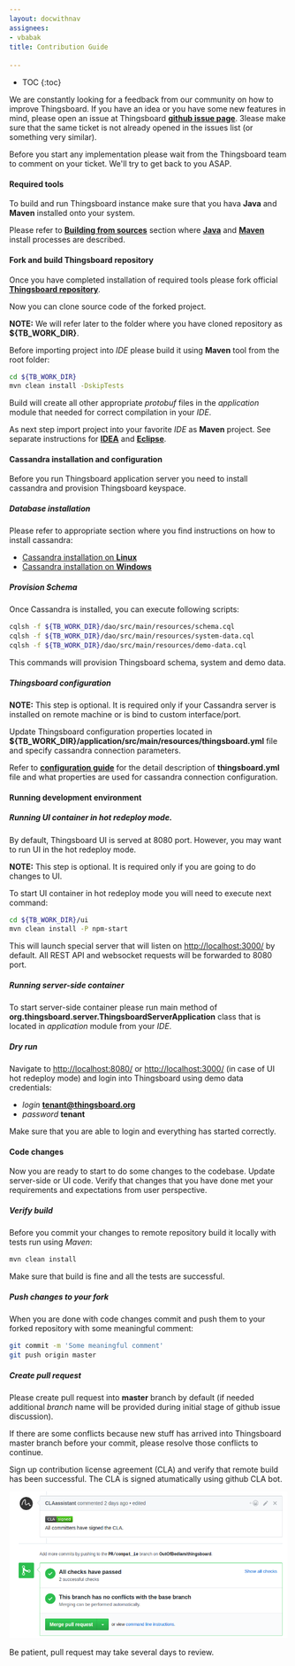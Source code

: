 ```yaml
---
layout: docwithnav
assignees:
- vbabak
title: Contribution Guide

---
```


* TOC
{:toc}

We are constantly looking for a feedback from our community on how to improve Thingsboard.
If you have an idea or you have some new features in mind, please open an issue at Thingsboard [**github issue page**](https://github.com/thingsboard/thingsboard/issues).
Зlease make sure that the same ticket is not already opened in the issues list (or something very similar).

Before you start any implementation please wait from the Thingsboard team to comment on your ticket. We'll try to get back to you ASAP.

#### Required tools

To build and run Thingsboard instance make sure that you hava **Java** and **Maven** installed onto your system.

Please refer to [**Building from sources**](/docs/user-guide/install/building-from-source) section where [**Java**](/docs/user-guide/install/building-from-source/#java) and [**Maven**](/docs/user-guide/install/building-from-source/#maven) install processes are described.

#### Fork and build Thingsboard repository

Once you have completed installation of required tools please fork official [**Thingsboard repository**](https://github.com/thingsboard/thingsboard).

Now you can clone source code of the forked project. 

**NOTE:** We will refer later to the folder where you have cloned repository as **${TB_WORK_DIR}**.

Before importing project into *IDE* please build it using **Maven** tool from the root folder:

```bash
cd ${TB_WORK_DIR}
mvn clean install -DskipTests
```

Build will create all other appropriate *protobuf* files in the *application* module that needed for correct compilation in your *IDE*.

As next step import project into your favorite *IDE* as **Maven** project. 
See separate instructions for [**IDEA**](https://www.jetbrains.com/help/idea/2016.3/importing-project-from-maven-model.html) and [**Eclipse**](http://javapapers.com/java/import-maven-project-into-eclipse/).   

#### Cassandra installation and configuration

Before you run Thingsboard application server you need to install cassandra and provision Thingsboard keyspace.

##### Database installation

Please refer to appropriate section where you find instructions on how to install cassandra:

 - [Cassandra installation on **Linux**](/docs/user-guide/install/linux/#cassandra)
 - [Cassandra installation on **Windows**](/docs/user-guide/install/windows/#cassandra)

##### Provision Schema

Once Cassandra is installed, you can execute following scripts:

```bash
cqlsh -f ${TB_WORK_DIR}/dao/src/main/resources/schema.cql
cqlsh -f ${TB_WORK_DIR}/dao/src/main/resources/system-data.cql
cqlsh -f ${TB_WORK_DIR}/dao/src/main/resources/demo-data.cql
```

This commands will provision Thingsboard schema, system and demo data.

##### Thingsboard configuration

**NOTE:** This step is optional. It is required only if your Cassandra server is installed on remote machine or is bind to custom interface/port.

Update Thingsboard configuration properties located in 
**${TB_WORK_DIR}/application/src/main/resources/thingsboard.yml** file and specify cassandra connection parameters.

Refer to [**configuration guide**](/docs/user-guide/install/config/) for the detail description of **thingsboard.yml** file and what properties are used for cassandra connection configuration.

#### Running development environment

##### Running UI container in hot redeploy mode.

By default, Thingsboard UI is served at 8080 port. However, you may want to run UI in the hot redeploy mode.

**NOTE:** This step is optional. It is required only if you are going to do changes to UI.
 
To start UI container in hot redeploy mode you will need to execute next command:

```bash
cd ${TB_WORK_DIR}/ui
mvn clean install -P npm-start
```

This will launch special server that will listen on [http://localhost:3000/](http://localhost:3000/) by default. All REST API and websocket requests will be forwarded to 8080 port. 

##### Running server-side container

To start server-side container please run main method of **org.thingsboard.server.ThingsboardServerApplication** class that is located in *application* module from your *IDE*.

##### Dry run

Navigate to [http://localhost:8080/](http://localhost:8080/) or [http://localhost:3000/](http://localhost:3000/) (in case of UI hot redeploy mode) and login into Thingsboard using demo data credentials:

 - *login* **tenant@thingsboard.org**
 - *password* **tenant**

Make sure that you are able to login and everything has started correctly.

#### Code changes

Now you are ready to start to do some changes to the codebase.
Update server-side or UI code.
Verify that changes that you have done met your requirements and expectations from user perspective.

##### Verify build

Before you commit your changes to remote repository build it locally with tests run using *Maven*:

```bash
mvn clean install
```

Make sure that build is fine and all the tests are successful.

##### Push changes to your fork

When you are done with code changes commit and push them to your forked repository with some meaningful comment:

```bash
git commit -m 'Some meaningful comment'
git push origin master
```

##### Create pull request

Please create pull request into **master** branch by default (if needed additional *branch* name will be provided during initial stage of github issue discussion).

If there are some conflicts because new stuff has arrived into Thingsboard master branch before your commit, please resolve those conflicts to continue.

Sign up contribution license agreement (CLA) and verify that remote build has been successful. The CLA is signed atumatically using github CLA bot.
 
 ![image](/images/user-guide/pr_cla.png)

Be patient, pull request may take several days to review.


